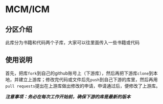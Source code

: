 # MCM/ICM
## 分区介绍
此库分为书籍和代码两个子库，大家可以往里面传入一些书籍或代码
## 使用说明
首先，把库`fork`到自己的github账号上（下游库），然后再把下游库`clone`到本地，并建立上游库；修改完代码或文件后先`push`到自己下游的库里，然后再用`pull requests`提出在上游库做出修改的申请，申请通过后，便修改了上游库。
  
***注意事项：务必在每次工作开始前，确保下游的库是最新的版本***
